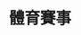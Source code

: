 ---
title: '體育賽事'
pictures: '["https://raw.githubusercontent.com/chyushya/cms-content/main/content/resources/images/1651246657505-1024-640-01.jpg","https://raw.githubusercontent.com/chyushya/cms-content/main/content/resources/images/1651124536260-1024-640-02.jpg","https://raw.githubusercontent.com/chyushya/cms-content/main/content/resources/images/1651124536594-1024-640-03.jpg","https://raw.githubusercontent.com/chyushya/cms-content/main/content/resources/images/1651124536572-1024-640-04.jpg","https://raw.githubusercontent.com/chyushya/cms-content/main/content/resources/images/1651124536471-1024-640-05.jpg","https://raw.githubusercontent.com/chyushya/cms-content/main/content/resources/images/1651124536289-1024-640-06.jpg","https://raw.githubusercontent.com/chyushya/cms-content/main/content/resources/images/1651124536315-1024-640-07.jpg","https://raw.githubusercontent.com/chyushya/cms-content/main/content/resources/images/1651124536345-1024-640-08.jpg","https://raw.githubusercontent.com/chyushya/cms-content/main/content/resources/images/1651124536376-1024-640-09.jpg","https://raw.githubusercontent.com/chyushya/cms-content/main/content/resources/images/1651124536398-1024-640-10.jpg","https://raw.githubusercontent.com/chyushya/cms-content/main/content/resources/images/1651124536429-1024-640-11.jpg","https://raw.githubusercontent.com/chyushya/cms-content/main/content/resources/images/1651124536450-1024-640-12.jpg","https://raw.githubusercontent.com/chyushya/cms-content/main/content/resources/images/1651124536503-1024-640-13.jpg","https://raw.githubusercontent.com/chyushya/cms-content/main/content/resources/images/1651124536525-1024-640-14.jpg","https://raw.githubusercontent.com/chyushya/cms-content/main/content/resources/images/1651124536549-1024-640-15.jpg"]'
---